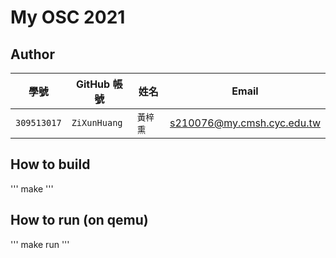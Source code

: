 # My OSC 2021

## Author

| 學號 | GitHub 帳號 | 姓名 | Email |
| --- | ----------- | --- | --- |
|`309513017`| `ZiXunHuang` | `黃梓熏` | s210076@my.cmsh.cyc.edu.tw |

## How to build

'''
make
'''

## How to run (on qemu)

'''
make run
'''
